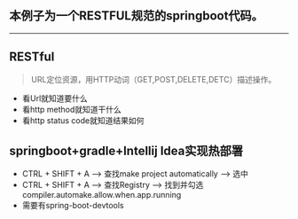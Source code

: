 ## 本例子为一个RESTFUL规范的springboot代码。
---

## RESTful

> URL定位资源，用HTTP动词（GET,POST,DELETE,DETC）描述操作。

+ 看Url就知道要什么
+ 看http method就知道干什么
+ 看http status  code就知道结果如何

## springboot+gradle+Intellij Idea实现热部署
+ CTRL + SHIFT + A --> 查找make project automatically --> 选中 
+ CTRL + SHIFT + A --> 查找Registry --> 找到并勾选compiler.automake.allow.when.app.running 
+ 需要有spring-boot-devtools

